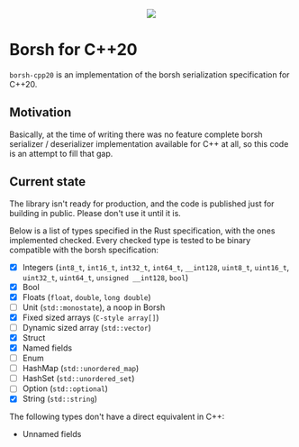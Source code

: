 <p align="center">
  <img src="https://github.com/israelidanny/borsh-cpp20/assets/1970424/ff975fe3-7c2a-4b24-aa1f-946d11a055ad" />
</p>

# Borsh for C++20

`borsh-cpp20` is an implementation of the borsh serialization specification for C++20.

## Motivation

Basically, at the time of writing there was no feature complete borsh serializer / deserializer implementation available
for C++ at all, so this code is an attempt to fill that gap.

## Current state

The library isn't ready for production, and the code is published just for building in public. Please don't use it until
it is.

Below is a list of types specified in the Rust specification, with the ones implemented checked. Every checked type is
tested to be binary compatible with the borsh specification:

- [x] 
  Integers (`int8_t`, `int16_t`, `int32_t`, `int64_t`, `__int128`, `uint8_t`, `uint16_t`, `uint32_t`, `uint64_t`, `unsigned __int128`,
  `bool`)
- [x] Bool
- [x] Floats (`float`, `double`, `long double`)
- [ ] Unit (`std::monostate`), a noop in Borsh
- [x] Fixed sized arrays (`C-style array[]`)
- [ ] Dynamic sized array (`std::vector`)
- [x] Struct
- [x] Named fields
- [ ] Enum
- [ ] HashMap (`std::unordered_map`)
- [ ] HashSet (`std::unordered_set`)
- [ ] Option (`std::optional`)
- [x] String (`std::string`)

The following types don't have a direct equivalent in C++:

- Unnamed fields
